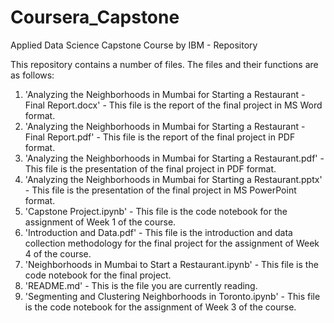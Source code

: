 # Coursera_Capstone
Applied Data Science Capstone Course by IBM - Repository

This repository contains a number of files. The files and their functions are as follows:
1) 'Analyzing the Neighborhoods in Mumbai for Starting a Restaurant - Final Report.docx' - This file is the report of the final project in MS Word format.
2) 'Analyzing the Neighborhoods in Mumbai for Starting a Restaurant - Final Report.pdf' - This file is the report of the final project in PDF format.
3) 'Analyzing the Neighborhoods in Mumbai for Starting a Restaurant.pdf' - This file is the presentation of the final project in PDF format.
4) 'Analyzing the Neighborhoods in Mumbai for Starting a Restaurant.pptx' - This file is the presentation of the final project in MS PowerPoint format.
5) 'Capstone Project.ipynb' - This file is the code notebook for the assignment of Week 1 of the course.
6) 'Introduction and Data.pdf' - This file is the introduction and data collection methodology for the final project for the assignment of Week 4 of the course.
7) 'Neighborhoods in Mumbai to Start a Restaurant.ipynb' - This file is the code notebook for the final project.
8) 'README.md' - This is the file you are currently reading.
9) 'Segmenting and Clustering Neighborhoods in Toronto.ipynb' - This file is the code notebook for the assignment of Week 3 of the course.

